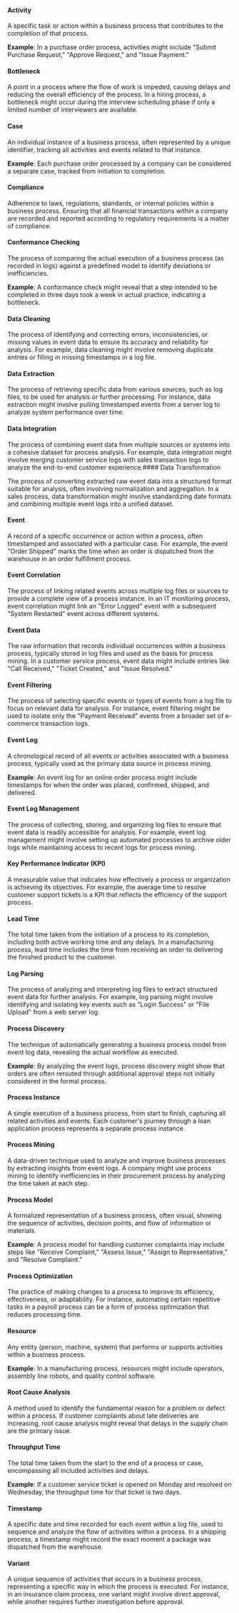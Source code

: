 #### Activity

A specific task or action within a business process that contributes to the completion of that process. 

**Example**: In a purchase order process, activities might include "Submit Purchase Request," "Approve Request," and "Issue Payment."

#### Bottleneck

A point in a process where the flow of work is impeded, causing delays and reducing the overall efficiency of the process. In a hiring process, a bottleneck might occur during the interview scheduling phase if only a limited number of interviewers are available.

#### Case

An individual instance of a business process, often represented by a unique identifier, tracking all activities and events related to that instance.

 **Example**: Each purchase order processed by a company can be considered a separate case, tracked from initiation to completion.

#### Compliance

Adherence to laws, regulations, standards, or internal policies within a business process. Ensuring that all financial transactions within a company are recorded and reported according to regulatory requirements is a matter of compliance.

#### Conformance Checking

The process of comparing the actual execution of a business process (as recorded in logs) against a predefined model to identify deviations or inefficiencies. 

**Example**: A conformance check might reveal that a step intended to be completed in three days took a week in actual practice, indicating a bottleneck.

#### Data Cleaning

The process of identifying and correcting errors, inconsistencies, or missing values in event data to ensure its accuracy and reliability for analysis. For example, data cleaning might involve removing duplicate entries or filling in missing timestamps in a log file.

#### Data Extraction

The process of retrieving specific data from various sources, such as log files, to be used for analysis or further processing. For instance, data extraction might involve pulling timestamped events from a server log to analyze system performance over time.

#### Data Integration

The process of combining event data from multiple sources or systems into a cohesive dataset for process analysis. For example, data integration might involve merging customer service logs with sales transaction logs to analyze the end-to-end customer experience.#### Data Transformation

The process of converting extracted raw event data into a structured format suitable for analysis, often involving normalization and aggregation. In a sales process, data transformation might involve standardizing date formats and combining multiple event logs into a unified dataset.

#### Event

A record of a specific occurrence or action within a process, often timestamped and associated with a particular case. For example, the event "Order Shipped" marks the time when an order is dispatched from the warehouse in an order fulfillment process.

#### Event Correlation

The process of linking related events across multiple log files or sources to provide a complete view of a process instance. In an IT monitoring process, event correlation might link an "Error Logged" event with a subsequent "System Restarted" event across different systems.

#### Event Data

The raw information that records individual occurrences within a business process, typically stored in log files and used as the basis for process mining. In a customer service process, event data might include entries like "Call Received," "Ticket Created," and "Issue Resolved."

#### Event Filtering

The process of selecting specific events or types of events from a log file to focus on relevant data for analysis. For instance, event filtering might be used to isolate only the "Payment Received" events from a broader set of e-commerce transaction logs.

#### Event Log

A chronological record of all events or activities associated with a business process, typically used as the primary data source in process mining. 

**Example**: An event log for an online order process might include timestamps for when the order was placed, confirmed, shipped, and delivered.

#### Event Log Management

The process of collecting, storing, and organizing log files to ensure that event data is readily accessible for analysis. For example, event log management might involve setting up automated processes to archive older logs while maintaining access to recent logs for process mining.

#### Key Performance Indicator (KPI)

A measurable value that indicates how effectively a process or organization is achieving its objectives. For example, the average time to resolve customer support tickets is a KPI that reflects the efficiency of the support process.

#### Lead Time

The total time taken from the initiation of a process to its completion, including both active working time and any delays. In a manufacturing process, lead time includes the time from receiving an order to delivering the finished product to the customer.

#### Log Parsing

The process of analyzing and interpreting log files to extract structured event data for further analysis. For example, log parsing might involve identifying and isolating key events such as "Login Success" or "File Upload" from a web server log.

#### Process Discovery

The technique of automatically generating a business process model from event log data, revealing the actual workflow as executed. 

**Example**: By analyzing the event logs, process discovery might show that orders are often rerouted through additional approval steps not initially considered in the formal process.

#### Process Instance

A single execution of a business process, from start to finish, capturing all related activities and events. Each customer's journey through a loan application process represents a separate process instance.

#### Process Mining

A data-driven technique used to analyze and improve business processes by extracting insights from event logs. A company might use process mining to identify inefficiencies in their procurement process by analyzing the time taken at each step.

#### Process Model

A formalized representation of a business process, often visual, showing the sequence of activities, decision points, and flow of information or materials. 

**Example**: A process model for handling customer complaints may include steps like "Receive Complaint," "Assess Issue," "Assign to Representative," and "Resolve Complaint."

#### Process Optimization

The practice of making changes to a process to improve its efficiency, effectiveness, or adaptability. For instance, automating certain repetitive tasks in a payroll process can be a form of process optimization that reduces processing time.

#### Resource

Any entity (person, machine, system) that performs or supports activities within a business process. 

**Example**: In a manufacturing process, resources might include operators, assembly line robots, and quality control software.

#### Root Cause Analysis

A method used to identify the fundamental reason for a problem or defect within a process. If customer complaints about late deliveries are increasing, root cause analysis might reveal that delays in the supply chain are the primary issue.

#### Throughput Time

The total time taken from the start to the end of a process or case, encompassing all included activities and delays. 

**Example**: If a customer service ticket is opened on Monday and resolved on Wednesday, the throughput time for that ticket is two days.

#### Timestamp

A specific date and time recorded for each event within a log file, used to sequence and analyze the flow of activities within a process. In a shipping process, a timestamp might record the exact moment a package was dispatched from the warehouse.

#### Variant

A unique sequence of activities that occurs in a business process, representing a specific way in which the process is executed. For instance, in an insurance claim process, one variant might involve direct approval, while another requires further investigation before approval.

